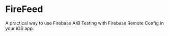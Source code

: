 # FireFeed
A practical way to use Firebase A/B Testing with Firebase Remote Config in your iOS app.
